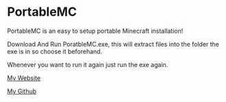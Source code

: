 # PortableMC

PortableMC is an easy to setup portable Minecraft installation!

Download And Run PoratbleMC.exe, this will extract files into the folder the exe is in so choose it beforehand.

Whenever you want to run it again just run the exe again.

[My Website](https://yeetedmeme.js.org)

[My Github](https://github.com/yeetedmeme)
